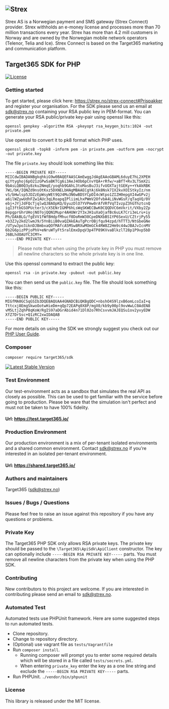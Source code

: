 ## ![Strex](https://github.com/Target365/sdk-for-php/raw/master/strex.png "Strex")
Strex AS is a Norwegian payment and SMS gateway (Strex Connect) provider. Strex withholds an e-money license and processes more than 70 million transactions every year. Strex has more than 4.2 mill customers in Norway and are owned by the Norwegian mobile network operators (Telenor, Telia and Ice). Strex Connect is based on the Target365 marketing and communication platform.

## Target365 SDK for PHP
[![License](https://img.shields.io/github/license/Target365/sdk-for-net.svg?style=flat)](https://opensource.org/licenses/MIT)

### Getting started
To get started, please click here: https://strex.no/strex-connect#Prispakker and register your organisation. 
For the SDK please send us an email at <sdk@strex.no> containing your RSA public key in PEM-format.
You can generate your RSA public/private key-pair using openssl like this:
```
openssl genpkey -algorithm RSA -pkeyopt rsa_keygen_bits:1024 -out private.pem
```
Use openssl to convert it to pk8 format which PHP uses.
```
openssl pkcs8 -topk8 -inform pem -in private.pem -outform pem -nocrypt -out private.key
```
The file `private.key` should look something like this:
```
-----BEGIN PRIVATE KEY-----
MIICdwIBADANBgkqhkiG9w0BAQEFAASCAmEwggJdAgEAAoGBAML6duyE7hL2XPEH
qiYtyghoj6pO21zGPwSaBKTCg6i3AeJ4Ob6pCnvYQA+rRfw/+aBfT+Rv3LTSmX2i
9bAsLQB0Q3y8zku2NmqE/yoqhb9GAhL3toMasBuJ3ifvUOXTajtGEKy++YkAkRBK
7Wi/bK/IQNZd9nsOtKxz5DXNELbHAgMBAAECgYAj6k8Nsk7IX2kvXOIStkyIz/nm
vS/bHwlsp5JDZzEpWsyWEt9QJ4Mu3N6wBDSYCpDI4cWtpo1ZIZH0epgXI4wGPv2j
a6ilWZywUdhFZw1AUc3qLRoapqIPliimLhxPWmV2OfvbA4LiNvWGsF/qTaqVQ/0V
ebj+JYjJdFQcTjqlwQJBAOpKQ/EyuzDlO7YVPmw0rAfVRfVqTIvzpZ3hGThztcnQ
igI3ftbGSOPUcter3/cX5ENrIGMP6hLsWqSKWECBwK0CQQDVC6mVkrit/VXby2Zp
8epgprGhrUHojNO7ojQQN1Mupr4AHUWr2Y3xJH1uXaOjafBc6uLK7Cri3eLru+iy
Ph/DAkBLG/fgEVV1fWfBHdpfMhucf0DoRmW30CpeDNXbBS1YP6SexU/CZtrjPy55
+b3ZJy2kd2lwmJ9/5YnBiiB0vaQZAkEAuTgPcrOBjfqu94zpd/hTTT3/NtGbeGNe
/UTywJpo3iknDJBmbxaQOfMAfcA5MSw8RXwMOmGCk4RW8Z2Hm9c44wJBAJvIcnMV
6b2G6pizPPjoPhV+eNruWTyFt5ralEmxDpqV3p4TP89KVvaBlkzlT28p1P9vp5bD
J6BLhdOAUfC3CMY=
-----END PRIVATE KEY-----
```
> Please note that when using the private key in PHP you must remove all newline characters so the whole private key is in one line.

Use this openssl command to extract the public key:
```
openssl rsa -in private.key -pubout -out public.key
```
You can then send us the `public.key` file. The file should look something like this:
```
-----BEGIN PUBLIC KEY-----
MIGfMA0GCSqGSIb3DQEBAQUAA4GNADCBiQKBgQDC+nbshO4S9lzxB6omLcoIaI+q
Tttcxj8EmgSkwoOotwHieDm+qQp72EAPq0X8P/mgX0/kb9y00pl9ovWwLC0AdEN8
vM5LtjZqhP8qKoW/RgIS97aDGrAbid4n71Dl02o7RhCsvvmJAJEQSu1ov2yvyEDW
XfZ7DrSsc+Q1zRC2xwIDAQAB
-----END PUBLIC KEY-----
```

For more details on using the SDK we strongly suggest you check out our [PHP User Guide](USERGUIDE.md).

### Composer
```
composer require target365/sdk
```
[![Latest Stable Version](https://poser.pugx.org/target365/sdk/v/stable)](https://packagist.org/packages/target365/sdk)

### Test Environment
Our test-environment acts as a sandbox that simulates the real API as closely as possible. This can be used to get familiar with the service before going to production. Please be ware that the simulation isn't perfect and must not be taken to have 100% fidelity.

#### Url: https://test.target365.io/

### Production Environment
Our production environment is a mix of per-tenant isolated environments and a shared common environment. Contact <sdk@strex.no> if you're interested in an isolated per-tenant environment.

#### Url: https://shared.target365.io/

### Authors and maintainers
Target365 (<sdk@strex.no>)

### Issues / Bugs / Questions
Please feel free to raise an issue against this repository if you have any questions or problems.

### Private Key
The Target365 PHP SDK only allows RSA private keys. The private key should be passed to the
`\Target365\ApiSdk\ApiClient` constructor. The key can optionally include `-----BEGIN RSA PRIVATE KEY-----`
parts. You must remove all newline characters from the private key when using the PHP SDK.

### Contributing
New contributors to this project are welcome. If you are interested in contributing please
send an email to sdk@strex.no.

### Automated Test
Automated tests use PHPUnit framework. Here are some suggested steps to run
automated tests.

* Clone repository.
* Change to repository directory.
* (Optional) use vagrant file as `tests/Vagrantfile`
* Run `composer install`.
  - Running composer will prompt you to enter some required details which will
be stored in a file called `tests/secrets.yml`.
  - When entering `private_key` enter the key as a one line string and exclude
the `-----BEGIN RSA PRIVATE KEY-----` parts.
* Run PHPUnit. `./vendor/bin/phpunit`

### License
This library is released under the MIT license.
